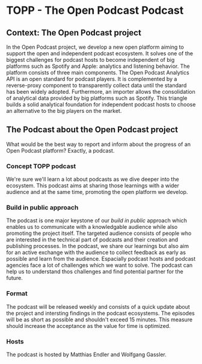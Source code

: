 # TOPP - The Open Podcast Podcast

## Context: The Open Podcast project
In the Open Podcast project, we develop a new open platform aiming to support the open and independent podcast ecosystem. It solves one of the biggest challenges for podcast hosts to become independent of big platforms such as Spotify and Apple: analytics and listening behavior. The platform consists of three main components. The Open Podcast Analytics API is an open standard for podcast players. It is complemented by a reverse-proxy component to transparently collect data until the standard has been widely adopted. Furthermore, an importer allows the consolidation of analytical data provided by big platforms such as Spotify. This triangle builds a solid analytical foundation for independent podcast hosts to choose an alternative to the big players on the market. 

## The Podcast about the Open Podcast project

What would be the best way to report and inform about the progress of an Open Podcast platform? Exactly, a podcast.

### Concept TOPP podcast

We're sure we'll learn a lot about podcasts as we dive deeper into the
ecosystem. This podcast aims at sharing those learnings with a wider audience and at the same time, promoting the open platform we develop.

### Build in public approach

The podcast is one major keystone of our *build in public* approach which enables us to communicate with a knowledgable audience while also promoting the project itself. The targeted audience consists of people who are interested in the technical part of podcasts and their creation and publishing processes. In the podcast, we share our learnings but also aim for an active exchange with the audience to collect feedback as early as possible and learn from the audience. Espacially podcast hosts and podcast agencies face a lot of challenges which we want to solve. The podcast can help us to understand thos challenges and find potential partner for the future.

### Format

The podcast will be released weekly and consists of a quick update about the project and intersting findings in the podcast ecosystems. The episodes will be as short as possible and shouldn't exceed 15 minutes. This measure should increase the acceptance as the value for time is optimized. 

### Hosts

The podcast is hosted by Matthias Endler and Wolfgang Gassler. 



